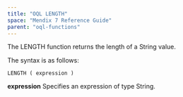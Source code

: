 ```yaml
---
title: "OQL LENGTH"
space: "Mendix 7 Reference Guide"
parent: "oql-functions"
---
```



The LENGTH function returns the length of a String value.

The syntax is as follows:

```
LENGTH ( expression )
```

**expression**
Specifies an expression of type String.

